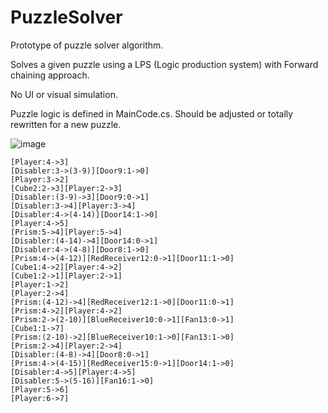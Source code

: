 # PuzzleSolver

Prototype of puzzle solver algorithm.

Solves a given puzzle using a LPS (Logic production system) with Forward chaining approach.

No UI or visual simulation. 

Puzzle logic is defined in MainCode.cs. Should be adjusted or totally rewritten for a new puzzle.

![image](https://user-images.githubusercontent.com/7633163/225441120-83cccd04-488d-4073-895e-d96138ac2fa3.png)


```
[Player:4->3]
[Disabler:3->(3-9)][Door9:1->0]
[Player:3->2]
[Cube2:2->3][Player:2->3]
[Disabler:(3-9)->3][Door9:0->1]
[Disabler:3->4][Player:3->4]
[Disabler:4->(4-14)][Door14:1->0]
[Player:4->5]
[Prism:5->4][Player:5->4]
[Disabler:(4-14)->4][Door14:0->1]
[Disabler:4->(4-8)][Door8:1->0]
[Prism:4->(4-12)][RedReceiver12:0->1][Door11:1->0]
[Cube1:4->2][Player:4->2]
[Cube1:2->1][Player:2->1]
[Player:1->2]
[Player:2->4]
[Prism:(4-12)->4][RedReceiver12:1->0][Door11:0->1]
[Prism:4->2][Player:4->2]
[Prism:2->(2-10)][BlueReceiver10:0->1][Fan13:0->1]
[Cube1:1->7]
[Prism:(2-10)->2][BlueReceiver10:1->0][Fan13:1->0]
[Prism:2->4][Player:2->4]
[Disabler:(4-8)->4][Door8:0->1]
[Prism:4->(4-15)][RedReceiver15:0->1][Door14:1->0]
[Disabler:4->5][Player:4->5]
[Disabler:5->(5-16)][Fan16:1->0]
[Player:5->6]
[Player:6->7]
```
